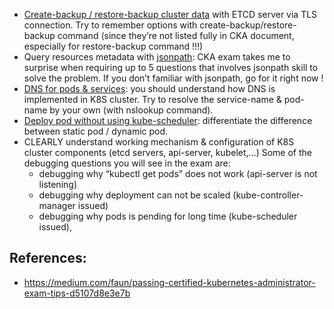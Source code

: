 - [Create-backup / restore-backup cluster data](https://kubernetes.io/docs/tasks/administer-cluster/configure-upgrade-etcd/) with ETCD server via TLS connection. Try to remember options with create-backup/restore-backup command (since they’re not listed fully in CKA document, especially for restore-backup command !!!)
- Query resources metadata with [jsonpath](https://kubernetes.io/docs/reference/kubectl/jsonpath/): CKA exam takes me to surprise when requiring up to 5 questions that involves jsonpath skill to solve the problem. If you don’t familiar with jsonpath, go for it right now !
- [DNS for pods & services](https://kubernetes.io/docs/concepts/services-networking/dns-pod-service/): you should understand how DNS is implemented in K8S cluster. Try to resolve the service-name & pod-name by your own (with nslookup command).
- [Deploy pod without using kube-scheduler](https://kubernetes.io/docs/tasks/configure-pod-container/static-pod/): differentiate the difference between static pod / dynamic pod.
- CLEARLY understand working mechanism & configuration of K8S cluster components (etcd servers, api-server, kubelet,…) Some of the debugging questions you will see in the exam are:
    - debugging why “kubectl get pods” does not work (api-server is not listening)
    - debugging why deployment can not be scaled (kube-controller-manager issued)
    - debugging why pods is pending for long time (kube-scheduler issued),









## References:
- https://medium.com/faun/passing-certified-kubernetes-administrator-exam-tips-d5107d8e3e7b